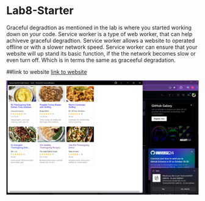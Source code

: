# Lab8-Starter

Graceful degradtion as mentioned in the lab is where you started working down on your code. Service worker is a type of web worker, that can help achiveve graceful degradtion. Service worker allows a website to operated offline or with a slower network speed. Service worker can ensure that your website will up stand its basic function, if the the network becomes slow or even turn off. Which is in terms the same as graceeful degradation.

##link to website
[link to website](https://terencetan1021.github.io/Lab8-Starter/)

![picture](PWA.png)

